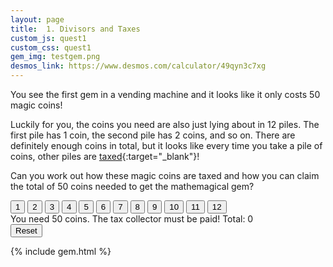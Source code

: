 ```yaml
---
layout: page
title:  1. Divisors and Taxes
custom_js: quest1
custom_css: quest1
gem_img: testgem.png
desmos_link: https://www.desmos.com/calculator/49qyn3c7xg
---
```


You see the first gem in a vending machine and it looks like it only costs 50 magic coins!

Luckily for you, the coins you need are also just lying about in 12 piles. The first pile has 1 coin, the second pile has 2 coins, and so on. There are definitely enough coins in total, but it looks like every time you take a pile of coins, other piles are [taxed](https://constitutioncenter.org/blog/benjamin-franklins-last-great-quote-and-the-constitution){:target="_blank"}!

Can you work out how these magic coins are taxed and how you can claim the total of 50 coins needed to get the mathemagical gem?

<div>
    <div class="buttons noselect">
        <button id="b1">1</button>
        <button id="b2">2</button>
        <button id="b3">3</button>
        <button id="b4">4</button>
        <button id="b5">5</button>
        <button id="b6">6</button>
        <button id="b7">7</button>
        <button id="b8">8</button>
        <button id="b9">9</button>
        <button id="b10">10</button>
        <button id="b11">11</button>
        <button id="b12">12</button>
    </div>
    <div class="messages">
        <span class="feedback">You need 50 coins.</span>
        <span id="msg" class="feedback">The tax collector must be paid!</span>
        <span id="total" class="feedback">Total: 0</span>
    </div>
    <button id="reset">Reset</button>
</div>

{% include gem.html %}

